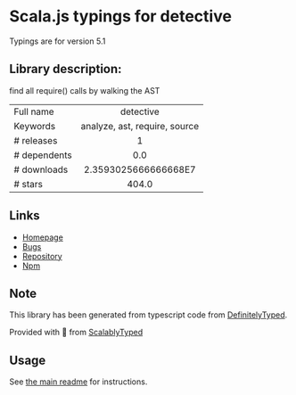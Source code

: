 
# Scala.js typings for detective

Typings are for version 5.1

## Library description:
find all require() calls by walking the AST

|                    |                 |
| ------------------ | :-------------: |
| Full name          | detective |
| Keywords           | analyze, ast, require, source |
| # releases         | 1 |
| # dependents       | 0.0 |
| # downloads        | 2.3593025666666668E7 |
| # stars            | 404.0 |

## Links
- [Homepage](https://github.com/browserify/detective#readme)
- [Bugs](https://github.com/browserify/detective/issues)
- [Repository](https://github.com/browserify/detective)
- [Npm](https://www.npmjs.com/package/detective)
    


## Note
This library has been generated from typescript code from [DefinitelyTyped](https://definitelytyped.org).

Provided with :purple_heart: from [ScalablyTyped](https://github.com/oyvindberg/ScalablyTyped)

## Usage
See [the main readme](../../readme.md) for instructions.


